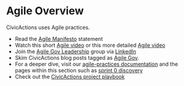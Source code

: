 # Agile Overview

CivicActions uses Agile practices.

- Read the [Agile Manifesto](http://agilemanifesto.org/) statement
- Watch this short [Agile video](https://youtu.be/AsFMHnSfI2I) or this more detailed [Agile video](https://youtu.be/Z9QbYZh1YXY)
- Join the [Agile Gov Leadership](http://www.agilegovleaders.org/) group via [LinkedIn](https://www.linkedin.com/company/agile-government-leadership-association/)
- Skim CivicActions blog posts tagged as [Agile Gov](https://medium.com/civicactions/tagged/agile-government).
- For a deeper dive, visit our [agile-practices documentation](agile-practices/README.md) and the pages within this section such as [sprint 0 discovery](agile-practices/sprint-0-discovery.md)
- Check out the [CivicActions project playbook](https://trello.com/b/qyI4wa18/template-civicactions-project-playbook)
